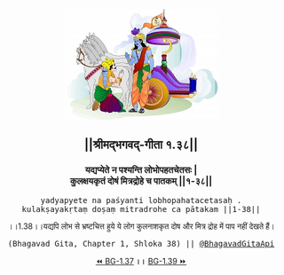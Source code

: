<center><img src="../../asset/BG.png" alt="#API #bhagavadgitaapi #slok #nodejs #js #api #gitaapi #krishna #hinduism #vedic #ISKCON #shreemadbhagavadgita #technology"/>
<h2>||श्रीमद्‍भगवद्‍-गीता १.३८||</h2>
<h3>यद्यप्येते न पश्यन्ति लोभोपहतचेतसः |<br/>कुलक्षयकृतं दोषं मित्रद्रोहे च पातकम् ||१-३८||</h3>
<pre>yadyapyete na paśyanti lobhopahatacetasaḥ .<br/>kulakṣayakṛtaṃ doṣaṃ mitradrohe ca pātakam ||1-38||</pre>
<p>।।1.38।।यद्यपि लोभ से भ्रष्टचित्त हुये ये लोग कुलनाशकृत दोष और मित्र द्रोह में पाप नहीं देखते हैं।</p>
<pre>(Bhagavad Gita, Chapter 1, Shloka 38) || <a href="https://twitter.com/bhagavadgitaapi">@BhagavadGitaApi</a></pre><a href="../../1/37">⏪  BG-1.37</a><b>        ।।        </b><a href="../../1/39">BG-1.39  ⏩</a></center></center>